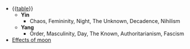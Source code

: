 - {{[table]()}}
    - **Yin**
        - Chaos, Femininity, Night, The Unknown, Decadence, Nihilism
    - **Yang**
        - Order, Masculinity, Day, The Known, Authoritarianism, Fascism
- [Effects of moon]()
